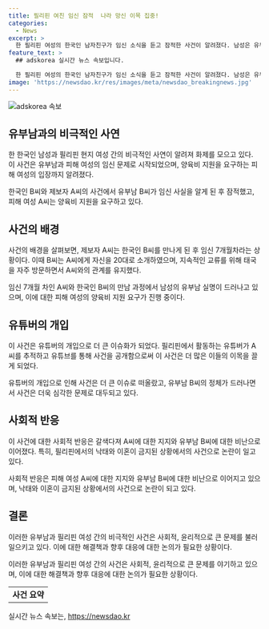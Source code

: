 ```yaml
---
title: 필리핀 여친 임신 잠적  나라 망신 이목 집중!
categories:
  - News
excerpt: >
  한 필리핀 여성의 한국인 남자친구가 임신 소식을 듣고 잠적한 사건이 알려졌다. 남성은 유부남으로 밝혀졌고, 여성은 최소한 양육비를 요청하고 있다. 피해 여성은 23세로 7개월 임신했으며, 한국인 남자친구는 태국에 자주 머무르며 다른 필리핀 여성을 만났다는 주장이 제기되고 있다. 유튜버는 남성이 40대 유부남이라 주장하며, 피해 여성은 양육비를 요청하고 있다. 사건은 종교적 이유로 낙태가 금지된 필리핀에서 논란이 되고 있다.
feature_text: >
  ## adskorea 실시간 뉴스 속보입니다.

  한 필리핀 여성의 한국인 남자친구가 임신 소식을 듣고 잠적한 사건이 알려졌다. 남성은 유부남으로 밝혀졌고, 여성은 최소한 양육비를 요청하고 있다. 피해 여성은 23세로 7개월 임신했으며, 한국인 남자친구는 태국에 자주 머무르며 다른 필리핀 여성을 만났다는 주장이 제기되고 있다. 유튜버는 남성이 40대 유부남이라 주장하며, 피해 여성은 양육비를 요청하고 있다. 사건은 종교적 이유로 낙태가 금지된 필리핀에서 논란이 되고 있다.
image: 'https://newsdao.kr/res/images/meta/newsdao_breakingnews.jpg'
---
```


<p><img src="https://newsdao.kr/res/images/meta/newsdao_breakingnews.jpg" alt="adskorea 속보" /></p>

<h2 data-ke-size="size26">유부남과의 비극적인 사연</h2>

<p>한 한국인 남성과 필리핀 현지 여성 간의 비극적인 사연이 알려져 화제를 모으고 있다. 이 사건은 유부남과 피해 여성의 임신 문제로 시작되었으며, 양육비 지원을 요구하는 피해 여성의 입장까지 알려졌다.</p>

<p data-ke-size="size16">한국인 B씨와 제보자 A씨의 사건에서 유부남 B씨가 임신 사실을 알게 된 후 잠적했고, 피해 여성 A씨는 양육비 지원을 요구하고 있다.</p>

<h2 data-ke-size="size26">사건의 배경</h2>

<p>사건의 배경을 살펴보면, 제보자 A씨는 한국인 B씨를 만나게 된 후 임신 7개월차라는 상황이다. 이때 B씨는 A씨에게 자신을 20대로 소개하였으며, 지속적인 교류를 위해 태국을 자주 방문하면서 A씨와의 관계를 유지했다.</p>

<p data-ke-size="size16">임신 7개월 차인 A씨와 한국인 B씨의 만남 과정에서 남성의 유부남 실명이 드러나고 있으며, 이에 대한 피해 여성의 양육비 지원 요구가 진행 중이다.</p>

<h2 data-ke-size="size26">유튜버의 개입</h2>

<p>이 사건은 유튜버의 개입으로 더 큰 이슈화가 되었다. 필리핀에서 활동하는 유튜버가 A씨를 추적하고 유튜브를 통해 사건을 공개함으로써 이 사건은 더 많은 이들의 이목을 끌게 되었다.</p>

<p data-ke-size="size16">유튜버의 개입으로 인해 사건은 더 큰 이슈로 떠올랐고, 유부남 B씨의 정체가 드러나면서 사건은 더욱 심각한 문제로 대두되고 있다.</p>

<h2 data-ke-size="size26">사회적 반응</h2>

<p>이 사건에 대한 사회적 반응은 갈색다져 A씨에 대한 지지와 유부남 B씨에 대한 비난으로 이어졌다. 특히, 필리핀에서의 낙태와 이혼이 금지된 상황에서의 사건으로 논란이 일고 있다.</p>

<p data-ke-size="size16">사회적 반응은 피해 여성 A씨에 대한 지지와 유부남 B씨에 대한 비난으로 이어지고 있으며, 낙태와 이혼이 금지된 상황에서의 사건으로 논란이 되고 있다.</p>

<h2 data-ke-size="size26">결론</h2>

<p>이러한 유부남과 필리핀 여성 간의 비극적인 사건은 사회적, 윤리적으로 큰 문제를 불러일으키고 있다. 이에 대한 해결책과 향후 대응에 대한 논의가 필요한 상황이다.</p>

<p data-ke-size="size16">이러한 유부남과 필리핀 여성 간의 사건은 사회적, 윤리적으로 큰 문제를 야기하고 있으며, 이에 대한 해결책과 향후 대응에 대한 논의가 필요한 상황이다.</p>

<table>
    <tr>
        <td style="text-align: center; height: 17px;"><b>사건 요약</b></td>
    </tr>
</table>

<p data-ke-size="size16"></p>
실시간 뉴스 속보는, <a href="https://newsdao.kr" rel="dofollow">https://newsdao.kr</a>


